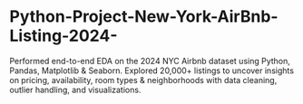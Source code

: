 # Python-Project-New-York-AirBnb-Listing-2024-
Performed end-to-end EDA on the 2024 NYC Airbnb dataset using Python, Pandas, Matplotlib &amp; Seaborn. Explored 20,000+ listings to uncover insights on pricing, availability, room types &amp; neighborhoods with data cleaning, outlier handling, and visualizations.
